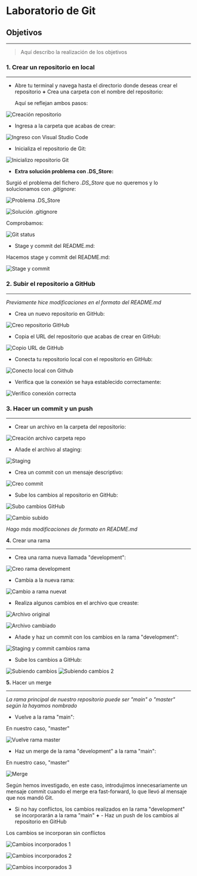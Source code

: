 # **Laboratorio de Git**

## **Objetivos**
***

> Aquí describo la realización de los objetivos


### **1.** Crear un repositorio en local
---

- Abre tu terminal y navega hasta el directorio donde deseas crear el repositorio **+** Crea una carpeta con el nombre del repositorio:

    Aquí se reflejan ambos pasos:

![Creación repositorio](./content/1-1-creacion-repo.png)


- Ingresa a la carpeta que acabas de crear:

![Ingreso con Visual Studio Code](./content/1-2-ingreso_vsc.png)


- Inicializa el repositorio de Git:

![Inicializo repositorio Git](./content/1-3-git-init.png)


- **Extra solución problema con .DS_Store:**



Surgió el problema del fichero *.DS_Store* que no queremos y lo solucionamos con *.gitignore*:


![Problema .DS_Store](./content/1-5-problema-dsstore.png)

![Solución .gitignore](./content/1-6-solucion-gitignore.png)

Comprobamos:

![Git status](./content/1-7-git-status.png)

- Stage y commit del README.md:

Hacemos stage y commit del README.md:

![Stage y commit](./content/1-8-stage-commit.png)

### **2.** Subir el repositorio a GitHub
---

*Previamente hice modificaciones en el formato del README.md*

- Crea un nuevo repositorio en GitHub:

![Creo repositorio GitHub](./content/2-1-creacion-repo-github.png)

- Copia el URL del repositorio que acabas de crear en GitHub:

![Copio URL de GitHub](./content/2-2-copia-url-github.png)

- Conecta tu repositorio local con el repositorio en GitHub:

![Conecto local con Github](./content/2-3-conexion-local-github.png)

- Verifica que la conexión se haya establecido correctamente:

![Verifico conexión correcta](./content/2-4-verificacion.png)

### **3.** Hacer un commit y un push
---

- Crear un archivo en la carpeta del repositorio:

![Creación archivo carpeta repo](./content/3-1-creacion-archivo.png)

- Añade el archivo al staging:

![Staging](./content/3-3-commit.png)

- Crea un commit con un mensaje descriptivo:

![Creo commit](./content/3-3-commit.png)

- Sube los cambios al repositorio en GitHub:

![Subo cambios GitHub](./content/3-4-subo-github-1.png)


![Cambio subido](./content/3-4-subo-github-2.png)

*Hago más modificaciones de formato en README.md*

**4.** Crear una rama
***

- Crea una rama nueva llamada "development":

![Creo rama development](./content/4-1-creando-rama.png)

- Cambia a la nueva rama:

![Cambio a rama nuevat](./content/4-2-cambio-rama-development.png)

- Realiza algunos cambios en el archivo que creaste:

![Archivo original](./content/4-3-realizo-cambios-archivo-1.png)

![Archivo cambiado](./content/4-4-realizo-cambios-archivo-2.png)

- Añade y haz un commit con los cambios en la rama "development":

![Staging y commit cambios rama](./content/4-5-add-commit-cambios-rama.png)

- Sube los cambios a GitHub:

![Subiendo cambios](./content/4-6-subo-cambios.png)
![Subiendo cambios 2](./content/4-7-subo-cambios2.png)


**5.** Hacer un merge
***

*La rama principal de nuestro repositorio puede ser "main" o "master" según la hayamos nombrado*

- Vuelve a la rama "main":

En nuestro caso, "master"

![Vuelve rama master](./content/5-1-volviendo-rama-master.png)

- Haz un merge de la rama "development" a la rama "main":

En nuestro caso, "master"

![Merge](./content/5-2-merge.png)

Según hemos investigado, en este caso, introdujimos innecesariamente un mensaje commit cuando el merge era fast-forward, lo que llevó al mensaje que nos mandó Git.

- Si no hay conflictos, los cambios realizados en la rama "development" se incorporarán a la rama "main" **+** - Haz un push de los cambios al repositorio en GitHub

Los cambios se incorporan sin conflictos

![Cambios incorporados 1](./content/5-3-incorporo-cambios.png)

![Cambios incorporados 2](./content/5-4-incorporo-cambios-2.png)

![Cambios incorporados 3](./content/5-5-incorporo-cambios-3.png)